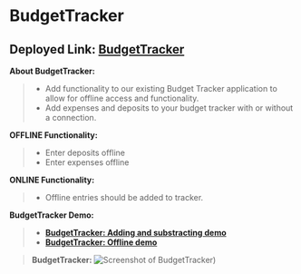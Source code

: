 
# BudgetTracker
## Deployed Link: [**BudgetTracker**](https://pure-ridge-36828.herokuapp.com/)


**About BudgetTracker:** 
> - Add functionality to our existing Budget Tracker application to allow for offline access and functionality.
> - Add expenses and deposits to your budget tracker with or without a connection.

**OFFLINE Functionality:**
> - Enter deposits offline
> - Enter expenses offline

**ONLINE Functionality:**
> - Offline entries should be added to tracker.

**BudgetTracker Demo:**
> - [**BudgetTracker: Adding and substracting demo**](https://streamable.com/s2q57e)
> - [**BudgetTracker: Offline demo**](https://streamable.com/6zmvyg)

> **BudgetTracker:**
![Screenshot of BudgetTracker)](https://i.imgur.com/iKAuSlF.png)






